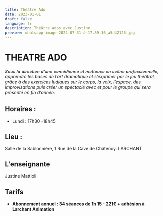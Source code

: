 ```yaml
---
title: Théâtre Ado
date: 2023-01-01
draft: false
language: fr
description: Théâtre ados avec Justine
preview: whatsapp-image-2024-07-31-à-17.59.16_a5d42125.jpg
---
```

# THEATRE ADO

###### Sous la direction d’une comédienne et metteuse en scène professionnelle, apprendre les bases de l’art dramatique et s’exprimer par le jeu théâtral, grâce à des exercices ludiques sur le corps, la voix, l’espace, des improvisations puis créer un spectacle avec et pour le groupe qui sera présenté en fin d’année.

## Horaires :

* Lundi : 17h30 -18h45

## Lieu :

Salle de la Sablonnière, 1 Rue de la Cave de Châtenoy. LARCHANT

## L'enseignante

Justine Mattioli

## Tarifs

* **Abonnement annuel : 34 séances de 1h 15 - 221€ + adhésion à Larchant Animation**
